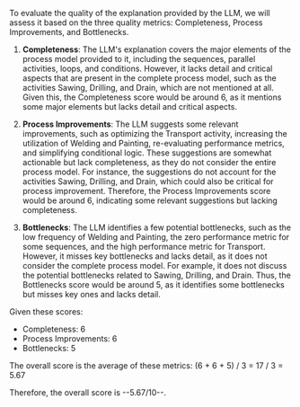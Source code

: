 To evaluate the quality of the explanation provided by the LLM, we will assess it based on the three quality metrics: Completeness, Process Improvements, and Bottlenecks.

1. **Completeness**: The LLM's explanation covers the major elements of the process model provided to it, including the sequences, parallel activities, loops, and conditions. However, it lacks detail and critical aspects that are present in the complete process model, such as the activities Sawing, Drilling, and Drain, which are not mentioned at all. Given this, the Completeness score would be around 6, as it mentions some major elements but lacks detail and critical aspects.

2. **Process Improvements**: The LLM suggests some relevant improvements, such as optimizing the Transport activity, increasing the utilization of Welding and Painting, re-evaluating performance metrics, and simplifying conditional logic. These suggestions are somewhat actionable but lack completeness, as they do not consider the entire process model. For instance, the suggestions do not account for the activities Sawing, Drilling, and Drain, which could also be critical for process improvement. Therefore, the Process Improvements score would be around 6, indicating some relevant suggestions but lacking completeness.

3. **Bottlenecks**: The LLM identifies a few potential bottlenecks, such as the low frequency of Welding and Painting, the zero performance metric for some sequences, and the high performance metric for Transport. However, it misses key bottlenecks and lacks detail, as it does not consider the complete process model. For example, it does not discuss the potential bottlenecks related to Sawing, Drilling, and Drain. Thus, the Bottlenecks score would be around 5, as it identifies some bottlenecks but misses key ones and lacks detail.

Given these scores:
- Completeness: 6
- Process Improvements: 6
- Bottlenecks: 5

The overall score is the average of these metrics: (6 + 6 + 5) / 3 = 17 / 3 = 5.67

Therefore, the overall score is --5.67/10--.